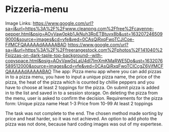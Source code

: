 # Pizzeria-menu
Image Links: https://www.google.com/url?sa=i&url=https%3A%2F%2Fwww.cleanpng.com%2Ffree%2Fcayenne-pepper.html&psig=AOvVaw0pkb1JkNuh3RoETBtuvx8b&ust=1632072465099000&source=images&cd=vfe&ved=0CAsQjRxqFwoTCJiCoe-FifMCFQAAAAAdAAAAABAD
https://www.google.com/url?sa=i&url=https%3A%2F%2Ffreerangestock.com%2Fphotos%2F141040%2Fpizzas-on-dark-taple-top-background--with-copyspace.html&psig=AOvVaw0sLaU4dI7ImXmKMaRWE5Do&ust=1632076589512000&source=images&cd=vfe&ved=0CAsQjRxqFwoTCICcgZ6VifMCFQAAAAAdAAAAABAO
The app:
Pizza menu app where you can add pizzas in to a pizza menu, you have to input a unique pizza name, the price of the pizza, the heat of the pizza which is counted by chillie peppers and you have to choose at least 2 toppings for the pizza. On submit pizza is added in to the list and saved in to a session storage. On deleting the pizza from the menu, user is asked to confirm the decision. 
Requirements for the pizza form:
Unique pizza name
Heat 1-3
Price from 10-99
At least 2 toppings

The task was not complete to the end. The chosen method made sorting by price and heat harder, so it was not achieved. An option to add photo the pizza was not done, because hard coding images was out of my expertese. 
